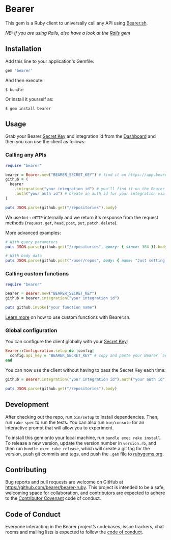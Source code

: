 # Bearer

This gem is a Ruby client to universally call any API using [Bearer.sh](https://www.bearer.sh).

_NB: If you are using Rails, also have a look at the [Rails](https://github.com/bearer/bearer-rails) gem_

## Installation

Add this line to your application's Gemfile:

```ruby
gem 'bearer'
```

And then execute:

```shell
$ bundle
```
Or install it yourself as:

```shell
$ gem install bearer
```

## Usage

Grab your Bearer [Secret Key](https://app.bearer.sh/keys) and integration id from
the [Dashboard](https://app.bearer.sh) and then you can use the client as follows:

### Calling any APIs

```ruby
require "bearer"

bearer = Bearer.new("BEARER_SECRET_KEY") # find it on https://app.bearer.sh/keys
github = (
  bearer
    .integration("your integration id") # you'll find it on the Bearer dashboard https://app.bearer.sh
    .auth("your auth id") # Create an auth id for your integration via the dashboard
)

puts JSON.parse(github.get("/repositories").body)
```

We use `Net::HTTP` internally and we
return it's response from the request methods (`request`,
`get`, `head`, `post`, `put`, `patch`, `delete`).

More advanced examples:

```ruby
# With query parameters
puts JSON.parse(github.get("/repositories", query: { since: 364 }).body)

# With body data
puts JSON.parse(github.post("/user/repos", body: { name: "Just setting up my Bearer.sh" }).body)
```

### Calling custom functions

```ruby
require "bearer"

bearer = Bearer.new("BEARER_SECRET_KEY")
github = bearer.integration("your integration id")

puts github.invoke("your function name")
```

[Learn more](https://docs.bearer.sh/working-with-bearer/manipulating-apis) on how to use custom functions with Bearer.sh.

### Global configuration

You can configure the client globally with your [Secret Key](https://app.bearer.sh/keys):

```ruby
Bearer::Configuration.setup do |config|
  config.api_key = "BEARER_SECRET_KEY" # copy and paste your Bearer `Secret Key`
end
```

You can now use the client without having to pass the Secret Key each time:

```ruby
github = Bearer.integration("your integration id").auth("your auth id")

puts JSON.parse(github.get("/repositories").body)
```

## Development

After checking out the repo, run `bin/setup` to install dependencies. Then, run `rake spec` to run the tests. You can also run `bin/console` for an interactive prompt that will allow you to experiment.

To install this gem onto your local machine, run `bundle exec rake install`. To release a new version, update the version number in `version.rb`, and then run `bundle exec rake release`, which will create a git tag for the version, push git commits and tags, and push the `.gem` file to [rubygems.org](https://rubygems.org).

## Contributing

Bug reports and pull requests are welcome on GitHub at https://github.com/bearer/bearer-ruby. This project is intended to be a safe, welcoming space for collaboration, and contributors are expected to adhere to the [Contributor Covenant](http://contributor-covenant.org) code of conduct.

## Code of Conduct

Everyone interacting in the Bearer project’s codebases, issue trackers, chat rooms and mailing lists is expected to follow the [code of conduct](https://github.com/bearer/bearer-ruby/blob/master/CODE_OF_CONDUCT.md).
